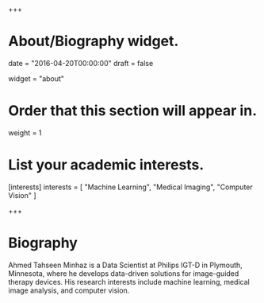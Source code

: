+++
# About/Biography widget.

date = "2016-04-20T00:00:00"
draft = false

widget = "about"

# Order that this section will appear in.
weight = 1

# List your academic interests.
[interests]
  interests = [
    "Machine Learning",
    "Medical Imaging",
    "Computer Vision"
  ]

+++

# Biography

Ahmed Tahseen Minhaz is a Data Scientist at Philips IGT-D in Plymouth, Minnesota, where he develops data-driven solutions for image-guided therapy devices. His research interests include machine learning, medical image analysis, and computer vision.